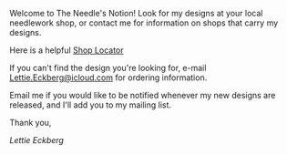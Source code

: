 Welcome to The Needle's Notion! Look for my designs at your local needlework shop, or contact me for information on shops that carry my designs.

Here is a helpful [Shop Locator](http://hoffmandis.com/ShopLocator)

If you can't find the design you're looking for, e-mail [Lettie.Eckberg@icloud.com](mailto:Lettie.Eckberg@icloud.com) for ordering information.

Email me if you would like to be notified whenever my new designs are released, and I'll add you to my mailing list.

Thank you,

*Lettie Eckberg*
